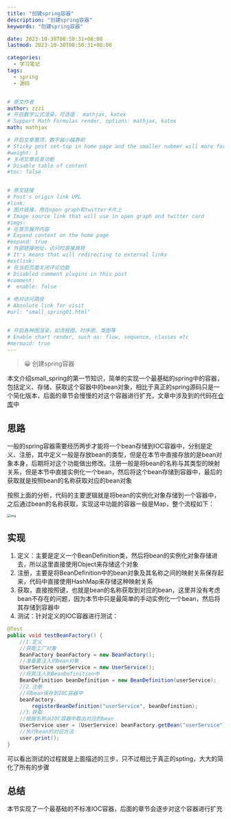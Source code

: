 ```yaml
---
title: "创建spring容器"
description: "创建spring容器"
keywords: "创建spring容器"

date: 2023-10-30T08:50:31+08:00
lastmod: 2023-10-30T08:50:31+08:00

categories:
  - 学习笔记
tags:
  - spring
  - 源码


# 原文作者
author: zzzi
# 开启数学公式渲染，可选值： mathjax, katex
# Support Math Formulas render, options: mathjax, katex
math: mathjax

# 开启文章置顶，数字越小越靠前
# Sticky post set-top in home page and the smaller nubmer will more forward.
#weight: 1
# 关闭文章目录功能
# Disable table of content
#toc: false


# 原文链接
# Post's origin link URL
#link:
# 图片链接，用在open graph和twitter卡片上
# Image source link that will use in open graph and twitter card
#imgs:
# 在首页展开内容
# Expand content on the home page
#expand: true
# 外部链接地址，访问时直接跳转
# It's means that will redirecting to external links
#extlink:
# 在当前页面关闭评论功能
# Disabled comment plugins in this post
#comment:
#  enable: false

# 绝对访问路径
# Absolute link for visit
#url: "small_spring01.html"


# 开启各种图渲染，如流程图、时序图、类图等
# Enable chart render, such as: flow, sequence, classes etc
#mermaid: true
---
```


>😀 创建spring容器

本文介绍small_spring的第一节知识，简单的实现一个最基础的spring中的容器，包括定义、存储、获取这个容器中的bean对象，相比于真正的spring源码只是一个简化版本，后面的章节会慢慢的对这个容器进行扩充，文章中涉及到的代码在[仓库](https://github.com/zzziCode/small_spring)中

<!--more-->

## 思路

​		一般的spring容器需要经历两步才能将一个bean存储到IOC容器中，分别是定义、注册，其中定义一般是存放bean的类型，但是在本节中直接存放的是bean对象本身，后期将对这个功能做出修改。注册一般是将bean的名称与其类型的映射关系，但是本节中直接实例化一个bean，然后将这个bean存储到容器中，最后的获取就是按照bean的名称获取对应的bean对象

​		按照上面的分析，代码的主要逻辑就是将bean的实例化对象存储到一个容器中，之后通过bean的名称获取，实现这中功能的容器一般是Map，整个流程如下：

<img src="https://bugstack.cn/assets/images/spring/spring-2-01.png" alt="img" style="zoom: 50%;" />

## 实现

1. 定义：主要是定义一个BeanDefinition类，然后将bean的实例化对象存储进去，所以这里直接使用Object来存储这个对象
2. 注册，主要是将BeanDefinition中的bean对象及其名称之间的映射关系保存起来，代码中直接使用HashMap来存储这种映射关系
3. 获取，直接按照键，也就是bean的名称获取到对应的bean，这里并没有考虑bean不存在的问题，因为本节中只是最简单的手动实例化一个bean，然后将其存储到容器中
4. 测试：针对定义的IOC容器进行测试：

```java
@Test
public void testBeanFactory() {
    //1.定义
    //获取工厂对象
    BeanFactory beanFactory = new BeanFactory();
    //准备要注入的bean对象
    UserService userService = new UserService();
    //将其注入到BeanDefinition中
    BeanDefinition beanDefinition = new BeanDefinition(userService);
    //2.注册
    //将bean保存到IOC容器中
    beanFactory.
        registerBeanDefinition("userService", beanDefinition);
    //3.获取
    //根据名称从IOC容器中取出对应的bean
    UserService user = (UserService) beanFactory.getBean("userService");
    //执行bean的对应方法
    user.print();
}
```

可以看出测试的过程就是上面描述的三步，只不过相比于真正的spting，大大的简化了所有的步骤

## 总结

本节实现了一个最基础的不标准IOC容器，后面的章节会逐步对这个容器进行扩充
